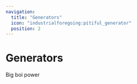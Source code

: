 ```yaml
---
navigation:
  title: "Generators"
  icon: "industrialforegoing:pitiful_generator"
  position: 2
---
```


# Generators

Big boi power

<SubPages />